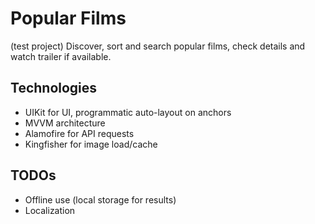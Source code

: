 # Popular Films
(test project) Discover, sort and search popular films, check details and watch trailer if available.

## Technologies

- UIKit for UI, programmatic auto-layout on anchors
- MVVM architecture
- Alamofire for API requests
- Kingfisher for image load/cache

## TODOs

- Offline use (local storage for results)
- Localization
